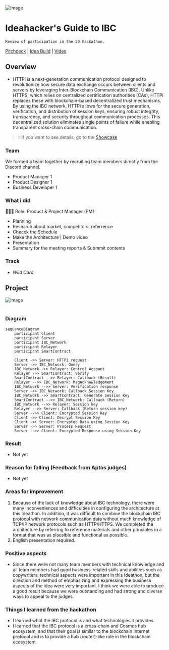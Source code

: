 ![image](https://github.com/user-attachments/assets/46c9e114-27e9-41e7-94fa-9ab9eb07144e)

# Ideahacker's Guide to IBC
`Review of participation in the 20 hackathon.`

[Pitchdeck](https://www.figma.com/slides/z4Q9VwVO7cOML23Vl3MzvG/IBC-Ideathon?node-id=1-571&t=Eg1IgkbV4Ot937qO-1) | [Idea Build](https://ipfs.filebase.io/ipfs/QmVC9XGvYyzecpW4vWCLfRt8tXY8UuR9yiFzDaUHvrjdnA) | [Video](https://youtu.be/LCUlg14N3KM)

## Overview
- HTTPi is a next-generation communication protocol designed to revolutionize how secure data exchange occurs between clients and servers by leveraging Inter-Blockchain Communication (IBC). Unlike HTTPS, which relies on centralized certification authorities (CAs), HTTPi replaces these with blockchain-based decentralized trust mechanisms. By using the IBC network, HTTPi allows for the secure generation, verification, and distribution of session keys, ensuring robust integrity, transparency, and security throughout communication processes. This decentralized solution eliminates single points of failure while enabling transparent cross-chain communication.

> ✨If you want to see details, go to the [Showcase](https://dorahacks.io/buidl/17793/)

### Team
We formed a team together by recruiting team members directly from the Discord channel.
- Product Manager 1
- Product Designer 1
- Business Developer 1

### What i did
👨🏼‍💻 Role: Product & Project Manager (PM)
- Planning
- Research about market, competitors, referrence
- Checek the Schedule
- Make the Architecture | Demo video
- Presentation
- Summary for the meeting reports & Submmit contents

### Track
- *Wild Card*

## Project
![image](https://github.com/user-attachments/assets/e4632669-25ba-498f-b137-ec825391d192)
<br></br>

### Diagram
```mermaid
sequenceDiagram
    participant Client
    participant Server
    participant IBC_Network
    participant Relayer
    participant SmartContract

    Client ->> Server: HTTPi request
    Server ->> IBC_Network: Query
    IBC_Network ->> Relayer: Control Account
    Relayer ->> SmartContract: Verify
    SmartContract -->> Relayer: Callback (Result)
    Relayer -->> IBC_Network: MsgAcknowledgement
    IBC_Network -->> Server: Verification response
    Server ->> IBC_Network: Callback Session Key
    IBC_Network ->> SmartContract: Generate Session Key
    SmartContract -->> IBC_Network: Callback (Return)
    IBC_Network -->> Relayer: Session key
    Relayer -->> Server: Callback (Return session key)
    Server -->> Client: Encrypted Session Key
    Client ->> Client: Decrypt Session Key
    Client ->> Server: Encrypted Data using Session Key
    Server ->> Server: Process Request
    Server -->> Client: Encrypted Response using Session Key
```

### Result
- Not yet

### Reason for falling (Feedback from Aptos judges)
- Not yet

### Areas for improvement
1) Because of the lack of knowledge about IBC technology, there were many inconveniences and difficulties in configuring the architecture at this Ideathon. In addition, it was difficult to combine the blockchain IBC protocol with network communication data without much knowledge of TCP/IP network protocols such as HTTP/HTTPS. We completed the architecture by referring to reference materials and other principles in a format that was as plausible and functional as possible.
2) English presentation required.

### Positive aspects
- Since there were not many team members with technical knowledge and all team members had good business-related skills and abilities such as copywriters, technical aspects were important in this Ideathon, but the direction and method of emphasizing and expressing the business aspects of the idea were very important. I think we were able to produce a good result because we were outstanding and had strong and diverse ways to appeal to the judges.

### Things I learned from the hackathon
- I learned what the IBC protocol is and what technologies it provides.
- I learned that the IBC protocol is a cross-chain and Cosmos hub ecosystem, and that their goal is similar to the blockchain Internet protocol and is to provide a hub (router)-like role in the blockchain ecosystem.
